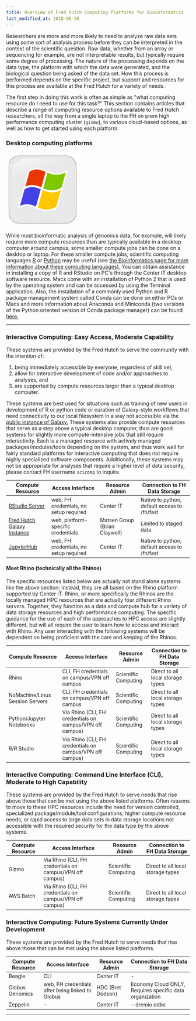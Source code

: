 ```yaml
---
title: Overview of Fred Hutch Computing Platforms for Bioinformatics
last_modified_at: 2018-06-28
---
```

Researchers are more and more likely to need to analyze raw data sets using some sort of analysis process before they can be interpreted in the context of the scientific question. Raw data, whether from an array or sequencing for example, are not interpretable results, but typically require some degree of processing. The nature of the processing depends on the data type, the platform with which the data were generated, and the biological question being asked of the data set.  How this process is performed depends on the specific project, but support and resources for this process are available at the Fred Hutch for a variety of needs.

The first step in doing this work is often as simple as "what computing resource do I need to use for this task?"  This section contains articles that describe a range of computing resource options available to Fred Hutch researchers, all the way from a single laptop to the FH on prem high performance computing cluster (`gizmo`), to various cloud-based options, as well as how to get started using each platform.  

### Desktop computing platforms
![](/assets/comp_index/2018-06-28-12-56-21.png)

While most bioinformatic analysis of genomics data, for example, will likely require more compute resources than are typically available in a desktop computer around campus, some smaller compute jobs can be done on a desktop or laptop.  For these smaller compute jobs, scientific computing languages [R](https://www.r-project.org) or [Python](https://www.python.org) may be useful (see [the Bioinformatics page for more information about these computing languages).](http://sciwiki.fredhutch.org/bioinformatics/inf_index/) You can obtain assistance in installing a copy of R and RStudio on PC's through the Center IT desktop software resource.  Macs come with an installation of Python 2 that is used by the operating system and can be accessed by using the Terminal application.  Also, the installation of a commonly used Python and R package management system called Conda can be done on either PCs or Macs and more information about Anaconda and Miniconda (two versions of the Python oriented version of Conda package manager) can be found [here.](https://conda.io/docs/glossary.html#anaconda)

---
### Interactive Computing:  Easy Access, Moderate Capability
These systems are provided by the Fred Hutch to serve the community with the intention of:
1. being immediately accessible by everyone, regardless of skill set,
2. allow for interactive development of code and/or approaches to analyses, and
3. are supported by compute resources larger than a typical desktop computer.

 These systems are best used for situations such as training of new users in development of R or python code or curation of Galaxy-style workflows that need connectivity to our local filesystem in a way not accessible via the [public instance of Galaxy.](https://usegalaxy.org/)  These systems also provide compute resources that serve as a step above a typical desktop computer, thus are good systems for slightly more compute-intensive jobs that still require interactivity.  Each is a managed resource with actively managed packages/modules/tools depending on the system, and thus work well for fairly standard platforms for interactive computing that does not require highly specialized software components.  Additionally, these systems may not be appropriate for analyses that require a higher level of data security, please contact FH username `scicomp` to inquire.


Compute Resource | Access Interface | Resource Admin | Connection to FH Data Storage 
--- | --- | --- | --- 
[RStudio Server](http://rstudio.fhcrc.org) | web, FH credentials, no setup required | Center IT | Native to python, default access to /fh/fast 
[Fred Hutch Galaxy Instance](http://galaxy.fredhutch.org/)| web, platform-specific credentials | Matsen Group (Brian Claywell) | Limited to staged data 
[JupyterHub](https://jupyterhub.fhcrc.org/) | web, FH credentials, no setup required | Center IT | Native to python, default access to /fh/fast 

#### Meet Rhino (technically all the Rhinos)
The specific resources listed below are actually not stand alone systems like the above section; instead, they are all based on the Rhino platform supported by Center IT.  Rhino, or more specifically the Rhinos are the locally managed HPC resources that are actually four different Rhino servers. Together, they function as a data and compute hub for a variety of data storage resources and high performance computing.  The specific guidance for the use of each of the approaches to HPC access are slightly different, but will all require the user to learn how to access and interact with Rhino.  Any user interacting with the following systems will be dependent on being proficient with the care and keeping of the Rhinos.

Compute Resource | Access Interface | Resource Admin | Connection to FH Data Storage 
--- | --- | --- | --- 
Rhino | CLI, FH credentials on campus/VPN off campus | Scientific Computing | Direct to all local storage types 
NoMachine/Linux Session Servers | CLI, FH credentials on campus/VPN off campus | Scientific Computing | Direct to all local storage types 
Python/Jupyter Notebooks | Via Rhino (CLI, FH credentials on campus/VPN off campus) | Scientific Computing | Direct to all local storage types 
R/R Studio | Via Rhino (CLI, FH credentials on campus/VPN off campus) | Scientific Computing | Direct to all local storage types 


### Interactive Computing: Command Line Interface (CLI), Moderate to High Capability
These systems are provided by the Fred Hutch to serve needs that rise above those that can be met using the above listed platforms.  Often reasons to move to these HPC resources include the need for version controlled, specialized package/module/tool configurations, higher compute resource needs, or rapid access to large data sets in data storage locations not accessible with the required security for the data type by the above systems.  

Compute Resource | Access Interface | Resource Admin | Connection to FH Data Storage 
--- | --- | --- | --- 
Gizmo | Via Rhino (CLI, FH credentials on campus/VPN off campus) | Scientific Computing | Direct to all local storage types 
AWS Batch | Via Rhino (CLI, FH credentials on campus/VPN off campus) | Scientific Computing |Direct to all local storage types 

### Interactive Computing: Future Systems Currently Under Development
These systems are provided by the Fred Hutch to serve needs that rise above those that can be met using the above listed platforms.

Compute Resource | Access Interface | Resource Admin | Connection to FH Data Storage
--- | --- | --- | --- 
Beagle | CLI | Center IT | - 
Globus Genomics | web, FH credentials after being linked to Globus | HDC (Bret Dodson) | Economy Cloud ONLY, Requires specific data organization 
Zeppelin | - | Center IT | - dremio odbc

---
